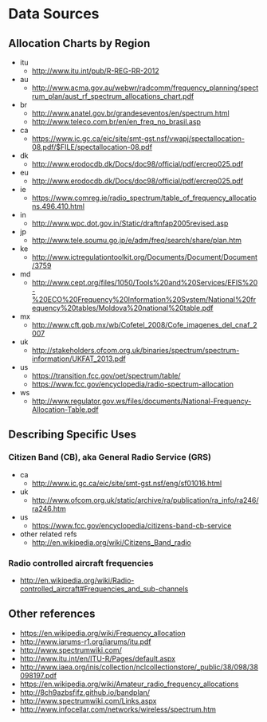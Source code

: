 Data Sources
============

Allocation Charts by Region
---------------------------

- itu
  - http://www.itu.int/pub/R-REG-RR-2012 
- au
  - http://www.acma.gov.au/webwr/radcomm/frequency_planning/spectrum_plan/aust_rf_spectrum_allocations_chart.pdf
- br
  - http://www.anatel.gov.br/grandeseventos/en/spectrum.html
  - http://www.teleco.com.br/en/en_freq_no_brasil.asp  
- ca
  - https://www.ic.gc.ca/eic/site/smt-gst.nsf/vwapj/spectallocation-08.pdf/$FILE/spectallocation-08.pdf
- dk
  - http://www.erodocdb.dk/Docs/doc98/official/pdf/ercrep025.pdf
- eu 
  - http://www.erodocdb.dk/Docs/doc98/official/pdf/ercrep025.pdf   
- ie
  - https://www.comreg.ie/radio_spectrum/table_of_frequency_allocations.496.410.html
- in 
  - http://www.wpc.dot.gov.in/Static/draftnfap2005revised.asp
- jp
  - http://www.tele.soumu.go.jp/e/adm/freq/search/share/plan.htm
- ke
  - http://www.ictregulationtoolkit.org/Documents/Document/Document/3759
- md
  - http://www.cept.org/files/1050/Tools%20and%20Services/EFIS%20-%20ECO%20Frequency%20Information%20System/National%20frequency%20tables/Moldova%20national%20table.pdf  
- mx
  - http://www.cft.gob.mx/wb/Cofetel_2008/Cofe_imagenes_del_cnaf_2007
- uk
  - http://stakeholders.ofcom.org.uk/binaries/spectrum/spectrum-information/UKFAT_2013.pdf
- us
  - https://transition.fcc.gov/oet/spectrum/table/
  - https://www.fcc.gov/encyclopedia/radio-spectrum-allocation
- ws
  - http://www.regulator.gov.ws/files/documents/National-Frequency-Allocation-Table.pdf


Describing Specific Uses
------------------------  

### Citizen Band (CB), aka General Radio Service (GRS)
  - ca
    - http://www.ic.gc.ca/eic/site/smt-gst.nsf/eng/sf01016.html
  - uk
    - http://www.ofcom.org.uk/static/archive/ra/publication/ra_info/ra246/ra246.htm
  - us
    - https://www.fcc.gov/encyclopedia/citizens-band-cb-service    
  - other related refs
    - http://en.wikipedia.org/wiki/Citizens_Band_radio
  
### Radio controlled aircraft frequencies
  - http://en.wikipedia.org/wiki/Radio-controlled_aircraft#Frequencies_and_sub-channels  
  
Other references
----------------

- https://en.wikipedia.org/wiki/Frequency_allocation
- http://www.iarums-r1.org/iarums/itu.pdf
- http://www.spectrumwiki.com/
- http://www.itu.int/en/ITU-R/Pages/default.aspx
- http://www.iaea.org/inis/collection/nclcollectionstore/_public/38/098/38098197.pdf
- https://en.wikipedia.org/wiki/Amateur_radio_frequency_allocations
- http://8ch9azbsfifz.github.io/bandplan/
- http://www.spectrumwiki.com/Links.aspx
- http://www.infocellar.com/networks/wireless/spectrum.htm

  
  